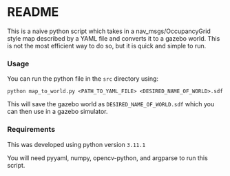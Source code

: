 # README

This is a naive python script which takes in a nav_msgs/OccupancyGrid style map described by a YAML file and converts it to a gazebo world. This is not the most 
efficient way to do so, but it is quick and simple to run.

### Usage

You can run the python file in the `src` directory using:

```
python map_to_world.py <PATH_TO_YAML_FILE> <DESIRED_NAME_OF_WORLD>.sdf
```

This will save the gazebo world as `DESIRED_NAME_OF_WORLD.sdf` which you can then use in a gazebo simulator.

### Requirements

This was developed using python version `3.11.1`

You will need pyyaml, numpy, opencv-python, and argparse to run this script.
